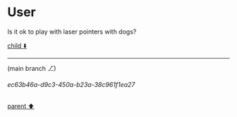 # User

Is it ok to play with laser pointers with dogs?

[child ⬇️](#ec63b46a-d9c3-450a-b23a-38c961f1ea27)

---

(main branch ⎇)
###### ec63b46a-d9c3-450a-b23a-38c961f1ea27
[parent ⬆️](#aaa2ef22-aa7b-4f68-888d-25485427b49c)
